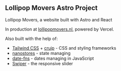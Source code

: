 ## Lollipop Movers Astro Project

Lollipop Movers, a website built with Astro and React

In production at [lollipopmovers.nl](https://lollipopmovers.nl/), powered by Vercel.

Also built with the help of:
* [Tailwind CSS](https://tailwindcss.com/) + [cruip](https://cruip.com/) - CSS and styling frameworks
* [nanostores](https://github.com/nanostores/nanostores) - state managing
* [date-fns](https://date-fns.org/) - dates managing in JavaScript
* [Swiper](https://swiperjs.com/) - the responsive slider
